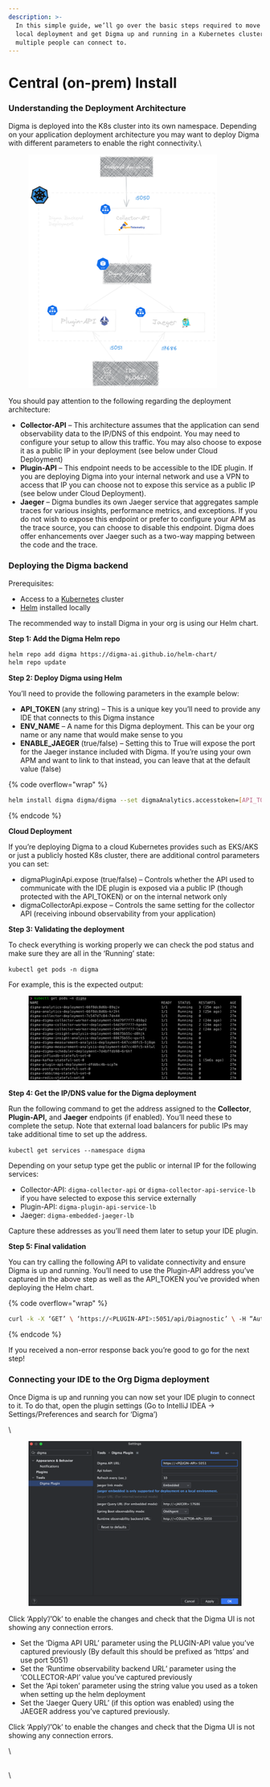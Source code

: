 ```yaml
---
description: >-
  In this simple guide, we’ll go over the basic steps required to move beyond
  local deployment and get Digma up and running in a Kubernetes cluster that
  multiple people can connect to.
---
```


# Central (on-prem) Install

### Understanding the Deployment Architecture

Digma is deployed into the K8s cluster into its own namespace. Depending on your application deployment architecture you may want to deploy Digma with different parameters to enable the right connectivity.\


<figure><img src="../.gitbook/assets/deployment_arch.png" alt="" width="375"><figcaption></figcaption></figure>

You should pay attention to the following regarding the deployment architecture:

* **Collector-API** – This architecture assumes that the application can send observability data to the IP/DNS of this endpoint. You may need to configure your setup to allow this traffic. You may also choose to expose it as a public IP in your deployment (see below under Cloud Deployment)
* **Plugin-API** – This endpoint needs to be accessible to the IDE plugin. If you are deploying Digma into your internal network and use a VPN to access that IP you can choose not to expose this service as a public IP (see below under Cloud Deployment).
* **Jaeger** – Digma bundles its own Jaeger service that aggregates sample traces for various insights, performance metrics, and exceptions. If you do not wish to expose this endpoint or prefer to configure your APM as the trace source, you can choose to disable this endpoint. Digma does offer enhancements over Jaeger such as a two-way mapping between the code and the trace.

### Deploying the Digma backend <a href="#deployment" id="deployment"></a>

Prerequisites:&#x20;

* Access to a  [Kubernetes](https://kubernetes.io/) cluster&#x20;
* [Helm](https://helm.sh/docs/intro/install/) installed locally

The recommended way to install Digma in your org is using our Helm chart.

**Step 1: Add the Digma Helm repo**

```bash
helm repo add digma https://digma-ai.github.io/helm-chart/
helm repo update
```

**Step 2: Deploy Digma using Helm**

You’ll need to provide the following parameters in the example below:

* **API\_TOKEN** (any string) – This is a unique key you’ll need to provide any IDE that connects to this Digma instance
* **ENV\_NAME** – A name for this Digma deployment. This can be your org name or any name that would make sense to you
* **ENABLE\_JAEGER** (true/false) – Setting this to True will expose the port for the Jaeger instance included with Digma. If you’re using your own APM and want to link to that instead, you can leave that at the default value (false)

{% code overflow="wrap" %}
```bash
helm install digma digma/digma --set digmaAnalytics.accesstoken=[API_TOKEN],digma.environmentName=[ENV_NAME],embeddedJaeger.enabled=[ENABLE_JAEGER] --namespace digma --create-namespace
```
{% endcode %}

**Cloud Deployment**

If you’re deploying Digma to a cloud Kubernetes provides such as EKS/AKS or just a publicly hosted K8s cluster, there are additional control parameters you can set:

* digmaPluginApi.expose (true/false) – Controls whether the API used to communicate with the IDE plugin is exposed via a public IP (though protected with the API\_TOKEN) or on the internal network only
* digmaCollectorApi.expose – Controls the same setting for the collector API (receiving inbound observability from your application)

**Step 3: Validating the deployment**

To check everything is working properly we can check the pod status and make sure they are all in the ‘Running’ state:

`kubectl get pods -n digma`

For example, this is the expected output:

<figure><img src="../.gitbook/assets/image (1).png" alt=""><figcaption></figcaption></figure>

**Step 4: Get the IP/DNS value for the Digma deployment**

Run the following command to get the address assigned to the **Collector**, **Plugin-API,** and **Jaeger** endpoints (if enabled). You’ll need these to complete the setup. Note that external load balancers for public IPs may take additional time to set up the address.

`kubectl get services --namespace digma`

Depending on your setup type get the public or internal IP for the following services:

* Collector-API: `digma-collector-api` or `digma-collector-api-service-lb` if you have selected to expose this service externally
* Plugin-API: `digma-plugin-api-service-lb`
* Jaeger: `digma-embedded-jaeger-lb`

Capture these addresses as you’ll need them later to setup your IDE plugin.

**Step 5: Final validation**

You can try calling the following API to validate connectivity and ensure Digma is up and running. You’ll need to use the Plugin-API address you’ve captured in the above step as well as the API\_TOKEN you’ve provided when deploying the Helm chart.

{% code overflow="wrap" %}
```bash
curl -k -X ‘GET’ \ ‘https://<PLUGIN-API>:5051/api/Diagnostic’ \ -H “Authorization: Token <API_TOKEN>” -H ‘accept: application/json’ 

```
{% endcode %}

If you received a non-error response back you’re good to go for the next step!

### &#x20;Connecting your IDE to the Org Digma deployment

Once Digma is up and running you can now set your IDE plugin to connect to it. To do that, open the plugin settings (Go to IntelliJ IDEA -> Settings/Preferences and search for ‘Digma’)

\


<figure><img src="../.gitbook/assets/image (1) (1).png" alt=""><figcaption></figcaption></figure>

Click ‘Apply’/’Ok’ to enable the changes and check that the Digma UI is not showing any connection errors.

* Set the ‘Digma API URL’ parameter using the PLUGIN-API value you’ve captured previously (By default this should be prefixed as ‘https’ and use port 5051)
* Set the ‘Runtime observability backend URL’ parameter using the ‘COLLECTOR-API’ value you’ve captured previously
* Set the ‘Api token’ parameter using the string value you used as a token when setting up the helm deployment
* Set the ‘Jaeger Query URL’ (if this option was enabled) using the JAEGER address you’ve captured previously.

Click ‘Apply’/’Ok’ to enable the changes and check that the Digma UI is not showing any connection errors.

\


\
\


